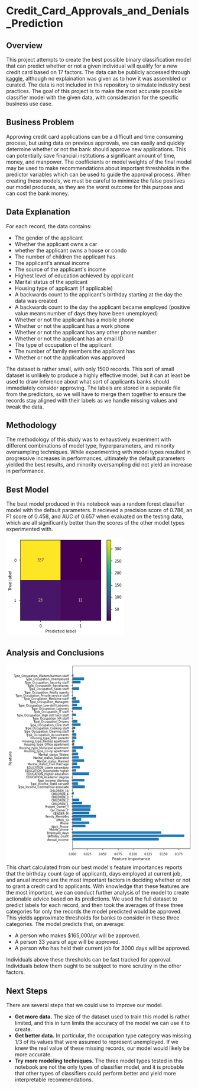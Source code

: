# Credit_Card_Approvals_and_Denials_Prediction

## Overview
This project attempts to create the best possible binary classification model that can predict whether or not a given individual will qualify for a new credit card based on 17 factors. The data can be publicly accessed through [kaggle](https://www.kaggle.com/datasets/rohitudageri/credit-card-details?select=Credit_card.csv), although no explaination was given as to how it was assembled or curated. The data is not included in this repository to simulate industry best practices. The goal of this project is to make the most accurate possible classifier model with the given data, with consideration for the specific business use case.

## Business Problem
Approving credit card applications can be a difficult and time consuming process, but using data on previous approvals, we can easily and quickly determine whether or not the bank should approve new applications. This can potentially save financial institutions a significant amount of time, money, and manpower. The coefficients or model weights of the final model may be used to make recommendations about important threshholds in the predictor variables which can be used to guide the approval process. When creating these models, we must be careful to minimize the false positives our model produces, as they are the worst outcome for this purpose and can cost the bank money.

## Data Explanation
For each record, the data contains:
 - The gender of the applicant
 - Whether the applicant owns a car
 - whether the applicant owns a house or condo
 - The number of children the applicant has
 - The applicant's annual income
 - The source of the applicant's income
 - Highest level of education achieved by applicant
 - Marital status of the applicant
 - Housing type of applicant (if applicable)
 - A backwards count to the applicant's birthday starting at the day the data was created
 - A backwards count to the day the applicant became employed (positive value means number of days they have been unemployed)
 - Whether or not the applicant has a mobile phone
 - Whether or not the applicant has a work phone
 - Whether or not the applicant has any other phone number
 - Whether or not the applicant has an email ID
 - The type of occupation of the applicant
 - The number of family members the applicant has
 - Whether or not the application was approved

The dataset is rather small, with only 1500 records. This sort of small dataset is unlikely to produce a highly effective model, but it can at least be used to draw inference about what sort of applicants banks should immediately consider approving. The labels are stored in a separate file from the predictors, so we will have to merge them together to ensure the records stay aligned with their labels as we handle missing values and tweak the data.

## Methodology
The methodology of this study was to exhaustively experiment with different combinations of model type, hyperparameters, and minority oversampling techniques. While experimenting with model types resulted in progressive increases in performances, ultimately the default parameters yielded the best results, and minority oversampling did not yield an increase in performance.

## Best Model
The best model produced in this notebook was a random forest classifier model with the default parameters. It recieved a precision score of 0.786, an F1 score of 0.458, and AUC of 0.657 when evaluated on the testing data, which are all significantly better than the scores of the other model types experimented with.

![](https://github.com/Davidkeebler/Credit_Card_Approvals_and_Denials_Prediction/blob/main/img-src/best_cmatrix.png?raw=true)

## Analysis and Conclusions
![](https://github.com/Davidkeebler/Credit_Card_Approvals_and_Denials_Prediction/blob/main/img-src/feature_importances.png?raw=true)
This chart calculated from our best model's feature importances reports that the birthday count (age of applicant), days employed at current job, and anual income are the most important factors in deciding whether or not to grant a credit card to applicants. 
With knowledge that these features are the most important, we can conduct further analysis of the model to create actionable advice based on its predictions. We used the full dataset to predict labels for each record, and then took the averages of these three categories for only the records the model predicted would be approved. This yields approximate thresholds for banks to consider in these three categories.
The model predicts that, on average:
- A person who makes $165,000/yr will be approved. 
- A person 33 years of age will be approved.
- A person who has held their current job for 3000 days will be approved.

Individuals above these thresholds can be fast tracked for approval. Individuals below them ought to be subject to more scrutiny in the other factors.

## Next Steps
There are several steps that we could use to improve our model. 
- **Get more data.** The size of the dataset used to train this model is rather limited, and this in turn limits the accuracy of the model we can use it to create.
- **Get better data.** In particular, the occupation type category was missing 1/3 of its values that were assumed to represent unemployed. If we knew the real value of these missing records, our model would likely be more accurate.
- **Try more modeling techniques.** The three model types tested in this notebook are not the only types of classifier model, and it is probable that other types of classifiers could perform better and yield more interpretable recommendations. 